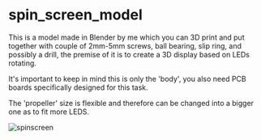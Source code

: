 # spin_screen_model
This is a model made in Blender by me which you can 3D print and put together with couple of 2mm-5mm screws, ball bearing, slip ring, and possibly a drill, the premise of it is to create a 3D display based on LEDs rotating. 

It's important to keep in mind this is only the 'body', you also need PCB boards specifically designed for this task.

The 'propeller' size is flexible and therefore can be changed into a bigger one as to fit more LEDS.

![spinscreen](https://github.com/user-attachments/assets/4c4cb178-ba65-4b65-ba1a-2e14073b370f)
